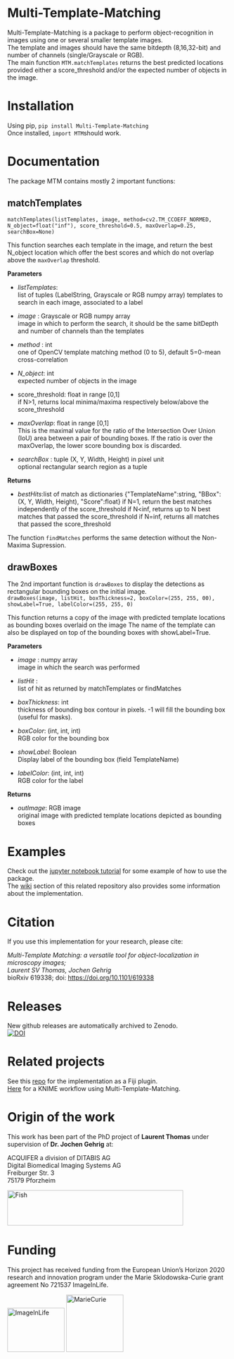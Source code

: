 # Multi-Template-Matching
Multi-Template-Matching is a package to perform object-recognition in images using one or several smaller template images.  
The template and images should have the same bitdepth (8,16,32-bit) and number of channels (single/Grayscale or RGB).  
The main function `MTM.matchTemplates` returns the best predicted locations provided either a score_threshold and/or the expected number of objects in the image.  

# Installation
Using pip, `pip install Multi-Template-Matching`  
Once installed, `import MTM`should work.

# Documentation
The package MTM contains mostly 2 important functions:  

## matchTemplates  
`matchTemplates(listTemplates, image, method=cv2.TM_CCOEFF_NORMED, N_object=float("inf"), score_threshold=0.5, maxOverlap=0.25, searchBox=None)`  

This function searches each template in the image, and return the best N_object location which offer the best scores and which do not overlap above the `maxOverlap` threshold.  

__Parameters__
- _listTemplates_:   
            list of tuples (LabelString, Grayscale or RGB numpy array) templates to search in each image, associated to a label 

- _image_  : Grayscale or RGB numpy array  
           image in which to perform the search, it should be the same bitDepth and number of channels than the templates

- _method_ : int   
            one of OpenCV template matching method (0 to 5), default 5=0-mean cross-correlation

- _N_object_: int  
            expected number of objects in the image

- score_threshold: float in range [0,1]  
            if N>1, returns local minima/maxima respectively below/above the score_threshold

- _maxOverlap_: float in range [0,1]  
            This is the maximal value for the ratio of the Intersection Over Union (IoU) area between a pair of bounding boxes.
            If the ratio is over the maxOverlap, the lower score bounding box is discarded.

- _searchBox_ : tuple (X, Y, Width, Height) in pixel unit  
            optional rectangular search region as a tuple
    
__Returns__
- _bestHits_:list of match as dictionaries {"TemplateName":string, "BBox":(X, Y, Width, Height), "Score":float}
            if N=1, return the best matches independently of the score_threshold
            if N<inf, returns up to N best matches that passed the score_threshold
            if N=inf, returns all matches that passed the score_threshold


The function `findMatches` performs the same detection without the Non-Maxima Supression.  

## drawBoxes
The 2nd important function is `drawBoxes` to display the detections as rectangular bounding boxes on the initial image.   
`drawBoxes(image, listHit, boxThickness=2, boxColor=(255, 255, 00), showLabel=True, labelColor=(255, 255, 0)`

This function returns a copy of the image with predicted template locations as bounding boxes overlaid on the image
The name of the template can also be displayed on top of the bounding boxes with showLabel=True.

__Parameters__
- _image_  : numpy array  
        image in which the search was performed  
        
- _listHit_ :  
        list of hit as returned by matchTemplates or findMatches  
        
- _boxThickness_: int  
        thickness of bounding box contour in pixels. -1 will fill the bounding box (useful for masks).  
        
- _boxColor_: (int, int, int)  
        RGB color for the bounding box  

- _showLabel_: Boolean  
        Display label of the bounding box (field TemplateName)

- _labelColor_: (int, int, int)  
          RGB color for the label  

__Returns__
- _outImage_: RGB image  
        original image with predicted template locations depicted as bounding boxes  

# Examples
Check out the [jupyter notebook tutorial](https://github.com/LauLauThom/Multi-Template-Matching/blob/master/Tutorial.ipynb) for some example of how to use the package.  
The [wiki](https://github.com/LauLauThom/MultiTemplateMatching/wiki) section of this related repository also provides some information about the implementation.

# Citation
If you use this implementation for your research, please cite:
  
_Multi-Template Matching: a versatile tool for object-localization in microscopy images;_  
_Laurent SV Thomas, Jochen Gehrig_  
bioRxiv 619338; doi: https://doi.org/10.1101/619338

# Releases
New github releases are automatically archived to Zenodo.  
[![DOI](https://zenodo.org/badge/197186256.svg)](https://zenodo.org/badge/latestdoi/197186256)

# Related projects
See this [repo](https://github.com/LauLauThom/MultiTemplateMatching) for the implementation as a Fiji plugin.  
[Here](https://nodepit.com/workflow/com.nodepit.space%2Flthomas%2Fpublic%2FMulti-Template%20Matching.knwf) for a KNIME workflow using Multi-Template-Matching.


# Origin of the work
This work has been part of the PhD project of **Laurent Thomas** under supervision of **Dr. Jochen Gehrig** at:  
  
ACQUIFER a division of DITABIS AG  
Digital Biomedical Imaging Systems AG  
Freiburger Str. 3  
75179 Pforzheim  

<img src="https://github.com/LauLauThom/MultiTemplateMatching-Python/blob/master/images/Acquifer_Logo_60k_cmyk_300dpi.png" alt="Fish" width="400" height="80">     

# Funding
This project has received funding from the European Union’s Horizon 2020 research and innovation program under the Marie Sklodowska-Curie grant agreement No 721537 ImageInLife.  

<p float="left">
<img src="https://github.com/LauLauThom/MultiTemplateMatching-Python/blob/master/images/ImageInlife.png" alt="ImageInLife" width="130" height="100">
<img src="https://github.com/LauLauThom/MultiTemplateMatching-Python/blob/master/images/MarieCurie.jpg" alt="MarieCurie" width="130" height="130">
</p>
